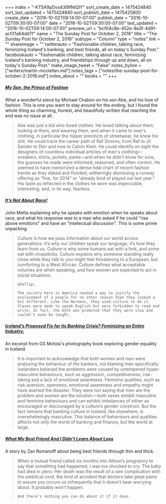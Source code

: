 +++
index = "-KT5A9pDvs43I9fNtQlY"
sort_create_date = 1475424840
sort_last_updated = 1475424840
sort_publish_date = 1475425800
create_date = "2016-10-02T09:14:00-07:00"
publish_date = "2016-10-02T09:30:00-07:00"
date = "2016-10-02T09:30:00-07:00"
last_updated = "2016-10-02T09:14:00-07:00"
preview_url = "bcf04c8e-452e-9a3f-4d91-acf31a64dd7f"
name = "The Sunday Post for October 2, 2016"
title = "The Sunday Post for October 2, 2016"
subtype = "Column"
type = "notes"
link = ""
shareimage = ""
twitterauto = "Fashionable children, talking race, feminizing Iceland's banking, and best friends, all on today's Sunday Post."
facebookauto = "Fashionable children, talking about race, feminizing Iceland's banking industry, and friendships through up and down, all on today's Sunday Post."
make_image_tweet = "False"
notes_byline = ["writers/martin-mcclellan.md"]
notes_tags = ["notes/the-sunday-post-for-october-2-2016.md"]
notes_about = ""
books = ""
+++
<h5><a href="http://www.gq.com/story/my-son-the-prince-of-fashion" title="My Son, The Prince Of Fashion | GQ">My Son, the Prince of Fashion</a></h5>

What a wonderful piece by Michael Chabon on his son Abe, and his love of fashion. This is one you want to stay around for the ending, but I found the whole thing so charming, honest, and beautifully written that reaching the end was no issue at all. 

<blockquote>
	Abe was just a kid who loved clothes. He loved talking about them, looking at them, and wearing them, and when it came to men's clothing, in particular the hipper precincts of streetwear, he knew his shit. He could trace the career path of Raf Simons, from Raf to Jil Sander to Dior and now to Calvin Klein. He could identify on sight the designers of countless individual articles of men's clothing—sneakers, shirts, jackets, pants—and when he didn't know for sure, the guesses he made were informed, reasoned, and often correct. He seemed to have memorized a dense tidal chart of recent fashion trends as they ebbed and flooded, witheringly dismissing a runway offering as “fine, for 2014” or “already kind of played out last year.” His taste as reflected in the clothes he wore was impeccable, interesting, and, in its way, fearless.
</blockquote>

<h5><a href="https://thsppl.com/its-not-about-race-fb140bac8f1#.b7koo3dz9" title="It’s Not About Race!">It’s Not About Race!</a></h5>

John Metta explaining why he speaks with emotion when he speaks about race, and what his response was to a man who asked if he could "rise above emotions" and have an "intellectual discussion". This is some prime unpacking.

<blockquote>
	Culture is how we pass information about our world across generations. It’s why our children speak our language, it’s how they learn from us. Culture is why some humans eat with a fork, and some eat with chopsticks. Culture explains why someone standing really close while they talk to you might feel threatening to a European, but comforting to a West African. Culture defines what acceptable volumes are when speaking, and how women are expected to act in social situations.

	&hellip;

	The society here in America needed a way to justify the enslavement of a people for no other reason than they looked a bit different. Like the Normans, they used culture to do it. Slaves were made to speak English but were forbidden to read and write. In fact, the myth was promoted that they were slow and couldn’t even be taught.
</blockquote>

<h5><a href="https://medium.com/the-coffeelicious/how-iceland-fixed-its-banking-crisis-by-feminizing-an-entire-industry-69b5a4d1ad37#.f01fewrsz" title="Iceland’s Proposed Fix for its Banking Crisis? Feminizing an Entire Industry. – The Coffeelicious – Medium">Iceland’s Proposed Fix for its Banking Crisis? Feminizing an Entire Industry.</a></h5>

An excerpt from GS Motola's photography book exploring gender equality in Iceland. 

<blockquote>
	It is important to acknowledge that both women and men were analysing the behaviour of the bankers, not blaming men specifically. Icelanders believed the problems were caused by untempered hyper-masculine behaviours, such as aggression, competitiveness, risk-taking and a lack of emotional awareness. Feminine qualities, such as risk-aversion, openness, emotional awareness and empathy might have averted the disaster. They were not saying that men are the problem and women are the solution — both sexes exhibit masculine and feminine behaviours and can exhibit imbalances of either as encouraged or discouraged by a culture’s gender construct. But the fact remains that banking culture in Iceland, like elsewhere, is overwhelmingly masculine. This balance of behaviours and qualities affects not only the world of banking and finance, but the world at large.
</blockquote>

<h5><a href="https://www.buzzfeed.com/zanromanoff/what-my-best-friend-and-i-didnt-learn-about-loss?utm_term=.naggZZE4vg#.kieR77pKjR" title="What My Best Friend And I Didn&amp;#39;t Learn About Loss - BuzzFeed News">What My Best Friend And I Didn’t Learn About Loss</a></h5>

A story by Zan Romanoff about being best friends through thin and thick.

<blockquote>
	When a mutual friend called six months into Allison’s pregnancy to say that something had happened, I was too shocked to cry. The baby had died in utero: Her death was the result of a rare complication with the umbilical cord, the kind of accident that doctors take great pains to assure you occurs so infrequently that it doesn’t bear worrying about. It probably won’t happen.

	And there’s nothing you can do about it if it does.
</blockquote>